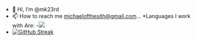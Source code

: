 <!---
mk23rd/mk23rd is a ✨ special ✨ repository because its `README.md` (this file) appears on your GitHub profile.
You can click the Preview link to take a look at your changes.
--->
- 👋 Hi, I’m @mk23rd
- 📫 How to reach me michaelofthesith@gmail.com...
  *Languages I work with Are:
-![](https://github.com/-Stuff-For-Readme-/212257454-16e3712e-945a-4ca2-b238-408ad0bf87e6.gif)
- [![GitHub Streak](https://streak-stats.demolab.com?user=mk23rd&theme=dark&hide_border=true&date_format=%5BY.%5Dn.j)](https://git.io/streak-stats)


